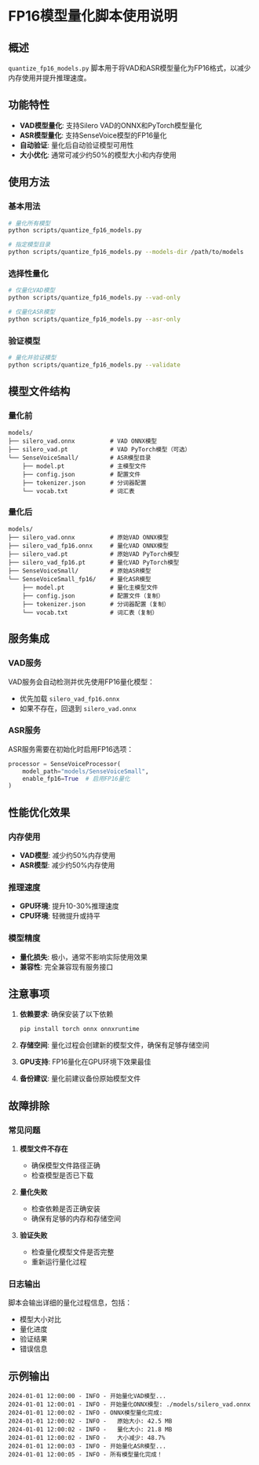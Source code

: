 # FP16模型量化脚本使用说明

## 概述

`quantize_fp16_models.py` 脚本用于将VAD和ASR模型量化为FP16格式，以减少内存使用并提升推理速度。

## 功能特性

- **VAD模型量化**: 支持Silero VAD的ONNX和PyTorch模型量化
- **ASR模型量化**: 支持SenseVoice模型的FP16量化
- **自动验证**: 量化后自动验证模型可用性
- **大小优化**: 通常可减少约50%的模型大小和内存使用

## 使用方法

### 基本用法

```bash
# 量化所有模型
python scripts/quantize_fp16_models.py

# 指定模型目录
python scripts/quantize_fp16_models.py --models-dir /path/to/models
```

### 选择性量化

```bash
# 仅量化VAD模型
python scripts/quantize_fp16_models.py --vad-only

# 仅量化ASR模型
python scripts/quantize_fp16_models.py --asr-only
```

### 验证模型

```bash
# 量化并验证模型
python scripts/quantize_fp16_models.py --validate
```

## 模型文件结构

### 量化前
```
models/
├── silero_vad.onnx          # VAD ONNX模型
├── silero_vad.pt            # VAD PyTorch模型（可选）
└── SenseVoiceSmall/         # ASR模型目录
    ├── model.pt             # 主模型文件
    ├── config.json          # 配置文件
    ├── tokenizer.json       # 分词器配置
    └── vocab.txt            # 词汇表
```

### 量化后
```
models/
├── silero_vad.onnx          # 原始VAD ONNX模型
├── silero_vad_fp16.onnx     # 量化VAD ONNX模型
├── silero_vad.pt            # 原始VAD PyTorch模型
├── silero_vad_fp16.pt       # 量化VAD PyTorch模型
├── SenseVoiceSmall/         # 原始ASR模型
└── SenseVoiceSmall_fp16/    # 量化ASR模型
    ├── model.pt             # 量化主模型文件
    ├── config.json          # 配置文件（复制）
    ├── tokenizer.json       # 分词器配置（复制）
    └── vocab.txt            # 词汇表（复制）
```

## 服务集成

### VAD服务
VAD服务会自动检测并优先使用FP16量化模型：
- 优先加载 `silero_vad_fp16.onnx`
- 如果不存在，回退到 `silero_vad.onnx`

### ASR服务
ASR服务需要在初始化时启用FP16选项：
```python
processor = SenseVoiceProcessor(
    model_path="models/SenseVoiceSmall",
    enable_fp16=True  # 启用FP16量化
)
```

## 性能优化效果

### 内存使用
- **VAD模型**: 减少约50%内存使用
- **ASR模型**: 减少约50%内存使用

### 推理速度
- **GPU环境**: 提升10-30%推理速度
- **CPU环境**: 轻微提升或持平

### 模型精度
- **量化损失**: 极小，通常不影响实际使用效果
- **兼容性**: 完全兼容现有服务接口

## 注意事项

1. **依赖要求**: 确保安装了以下依赖
   ```bash
   pip install torch onnx onnxruntime
   ```

2. **存储空间**: 量化过程会创建新的模型文件，确保有足够存储空间

3. **GPU支持**: FP16量化在GPU环境下效果最佳

4. **备份建议**: 量化前建议备份原始模型文件

## 故障排除

### 常见问题

1. **模型文件不存在**
   - 确保模型文件路径正确
   - 检查模型是否已下载

2. **量化失败**
   - 检查依赖是否正确安装
   - 确保有足够的内存和存储空间

3. **验证失败**
   - 检查量化模型文件是否完整
   - 重新运行量化过程

### 日志输出
脚本会输出详细的量化过程信息，包括：
- 模型大小对比
- 量化进度
- 验证结果
- 错误信息

## 示例输出

```
2024-01-01 12:00:00 - INFO - 开始量化VAD模型...
2024-01-01 12:00:01 - INFO - 开始量化ONNX模型: ./models/silero_vad.onnx
2024-01-01 12:00:02 - INFO - ONNX模型量化完成:
2024-01-01 12:00:02 - INFO -   原始大小: 42.5 MB
2024-01-01 12:00:02 - INFO -   量化大小: 21.8 MB
2024-01-01 12:00:02 - INFO -   大小减少: 48.7%
2024-01-01 12:00:03 - INFO - 开始量化ASR模型...
2024-01-01 12:00:05 - INFO - 所有模型量化完成！
```